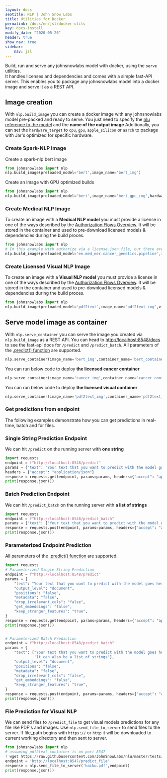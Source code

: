 ```yaml
---
layout: docs
seotitle: NLP | John Snow Labs
title: Utilities for Docker
permalink: /docs/en/jsl/docker-utils
key: docs-install
modify_date: "2020-05-26"
header: true
show_nav: true
sidebar:
    nav: jsl
---
```

<div class="main-docs" markdown="1"><div class="h3-box" markdown="1">

Build, run and serve any johnsnowlabs model with docker, using the `serve` utilities.  
It handles licenses and dependencies and comes with a simple fast-API server.
This enables you to package any johnsnowlabs model into a docker image and serve it as a REST API.

</div><div class="h3-box" markdown="1">

## Image creation
With `nlp.build_image` you can create a docker image with any johnsnowlabs model pre-packed and ready to serve.
You just need to specify the [nlu reference to the model](todo) and the **name of the output image**
Additionally, you can set the `hardware_target` to `cpu`, `gpu`, `apple_silicon` or `aarch` to package with Jar's optimized for specific hardware.

</div><div class="h3-box" markdown="1">

### Create Spark-NLP Image 
Create a spark-nlp bert image
```python
from johnsnowlabs import nlp
nlp.build_image(preloaded_model='bert',image_name='bert_img')
```

Create an image with GPU optimized builds
```python
from johnsnowlabs import nlp
nlp.build_image(preloaded_model='bert',image_name='bert_gpu_img',hardware_targert='gpu')
```

</div><div class="h3-box" markdown="1">

### Create Medical NLP Image 
To create an image with a **Medical NLP model** you must provide a license in one of the ways described by the [Authorization Flows Overview](https://nlp.johnsnowlabs.com/docs/en/jsl/install_advanced#authorization-flows-overview).
It will be stored in the container and used to pre-download licensed models & dependencies during the build proces.
```python
from johnsnowlabs import nlp
# In this example with authorize via a license.json file, but there are many other ways.
nlp.build_image(preloaded_model='en.med_ner.cancer_genetics.pipeline',image_name='cancer_img', json_license_path='path/to/my/license.json')
```

</div><div class="h3-box" markdown="1">

### Create Licensed Visual NLP Image
To create an image with a **Visual NLP model** you must provide a license in one of the ways described by the [Authorization Flows Overview](https://nlp.johnsnowlabs.com/docs/en/jsl/install_advanced#authorization-flows-overview).
It will be stored in the container and used to pre-download licensed models & dependencies during the build proces.
```python
from johnsnowlabs import nlp
nlp.build_image(preloaded_model='pdf2text',image_name="pdf2text_img",visual=True)
```

</div><div class="h3-box" markdown="1">

## Serve model image as container
With `nlp.serve_container` you can serve the image you created via `nlp.build_image` as a REST API.
You can head to [http://localhost:8548/docs](http://localhost:8548/docs) to see the fast-api docs for `/predict` and `/predict_batch`.
All parameters of the [.predict() function](https://nlp.johnsnowlabs.com/docs/en/jsl/predict_api) are supported.


```python
nlp.serve_container(image_name='bert_img',container_name='bert_container',host_port=8548)
```

You can run below code to deploy **the licensed cancer container**
```python
nlp.serve_container(image_name='cancer_img',container_name='cancer_container',host_port=8549)
```


You can run below code to deploy **the licensed visual container**
```python
nlp.serve_container(image_name='pdf2text_img',container_name='pdf2text_container',host_port=8547)
```

</div><div class="h3-box" markdown="1">

### Get predictions from endpoint
The following examples demonstrate how you can get predictions in 
real-time, batch and for files. 

</div><div class="h3-box" markdown="1">

### Single String Prediction Endpoint
We can hit `/predict` on the running server with **one string**
```python
import requests
endpoint = f"http://localhost:8548/predict"
params = {"text": "Your text that you want to predict with the model goes here",}
headers = {"accept": "application/json"}
response = requests.get(endpoint, params=params, headers={"accept": "application/json"})
print(response.json())
```

</div><div class="h3-box" markdown="1">

### Batch Prediction Endpoint
We can hit `/predict_batch` on the running server with **a list of strings**

```python
import requests
endpoint = f"http://localhost:8548/predict_batch"
params = {"text": ["Your text that you want to predict with the model goes here", 'It can also be a list of strings'],}
response = requests.post(endpoint, params=params, headers={"accept": "application/json"})
print(response.json())
```

</div><div class="h3-box" markdown="1">

### Parameterized Endpoint Prediction
All parameters of the [.predict() function](https://nlp.johnsnowlabs.com/docs/en/jsl/predict_api) are supported.

```python
import requests
# Parameterized Single String Prediction
endpoint = f"http://localhost:8548/predict"
params = {
    "text": "Your text that you want to predict with the model goes here",
    "output_level": "document",
    "positions": "false",
    "metadata": "false",
    "drop_irrelevant_cols": "false",
    "get_embeddings": "false",
    "keep_stranger_features": "true",
}
response = requests.get(endpoint, params=params, headers={"accept": "application/json"})
print(response.json())


# Parameterized Batch Prediction
endpoint = f"http://localhost:8548/predict_batch"
params = {
    "text": ["Your text that you want to predict with the model goes here",
             'It can also be a list of strings'],
    "output_level": "document",
    "positions": "false",
    "metadata": "false",
    "drop_irrelevant_cols": "false",
    "get_embeddings": "false",
    "keep_stranger_features": "true",
}
response = requests.post(endpoint, params=params, headers={"accept": "application/json"})
print(response.json())
```

</div><div class="h3-box" markdown="1">

### File Prediction for Visual NLP 

We can send files to `/predict_file` to get visual models predictions for any file like PDF's and images.
Use `nlp.send_file_to_server` to send files to the server. 
If file_path begins with `https://` or `http` it will be downloaded to current working directory 
and then sent to server.

```python
from johnsnowlabs import nlp 
# assuming pdf2text_container is on port 8547
! wget https://raw.githubusercontent.com/JohnSnowLabs/nlu/master/tests/datasets/ocr/pdf/haiku.pdf
endpoint = 'http://localhost:8547/predict_file'
response = nlp.send_file_to_server('haiku.pdf',endpoint)
print(response.json())
```

</div></div>